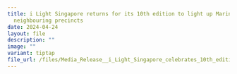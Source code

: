 ```yaml
---
title: i Light Singapore returns for its 10th edition to light up Marina Bay and
  neighbouring precincts
date: 2024-04-24
layout: file
description: ""
image: ""
variant: tiptap
file_url: /files/Media_Release__i_Light_Singapore_celebrates_10th_edition_with__Eco_tastic__art_and_extended_experiences__1_.pdf
---
```

